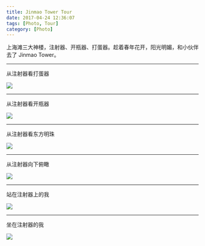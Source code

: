```yaml
---
title: Jinmao Tower Tour
date: 2017-04-24 12:36:07
tags: [Photo, Tour]
category: [Photo]
---
```

上海滩三大神楼，注射器、开瓶器、打蛋器。趁着春年花开，阳光明媚，和小伙伴去了 Jinmao Tower。
***
从注射器看打蛋器

![](http://roywyg.oss-cn-shanghai.aliyuncs.com/Image/A5C8EF54402FF56A695181D0C8000F3D.jpg)

***
从注射器看开瓶器

![](http://roywyg.oss-cn-shanghai.aliyuncs.com/Image/E239B921627C2428ADD020D8A50C285B.jpg)

*** 
从注射器看东方明珠

![](http://roywyg.oss-cn-shanghai.aliyuncs.com/Image/8671DACF110870410730C037947CFF03.jpg)

***
从注射器向下俯瞰

![](http://roywyg.oss-cn-shanghai.aliyuncs.com/Image/83701F110DA446585F8C3FF808942B4C.jpg)

*** 
站在注射器上的我

![](http://roywyg.oss-cn-shanghai.aliyuncs.com/Image/C005EE4B0B3D620C6884761D3DDD3E7F.jpg)

***
坐在注射器的我

![](http://roywyg.oss-cn-shanghai.aliyuncs.com/Image/C4EC2F5DB6FAD53650C2A3ED64C5BD31.jpg)



